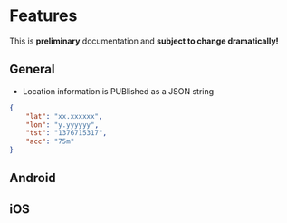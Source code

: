 # Features


This is **preliminary** documentation and **subject to change dramatically!**

## General

* Location information is PUBlished as a JSON string

```json
{
    "lat": "xx.xxxxxx", 
    "lon": "y.yyyyyy", 
    "tst": "1376715317",
    "acc": "75m" 
}
```

## Android


## iOS
